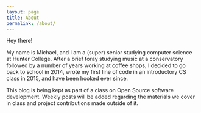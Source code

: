 ```yaml
---
layout: page
title: About
permalink: /about/
---
```


Hey there!

My name is Michael, and I am a (super) senior studying computer science at Hunter College.  After a brief foray studying music at a conservatory followed by a number of years working at coffee shops, I decided to go back to school in 2014, wrote my first line of code in an introductory CS class in 2015, and have been hooked ever since.  

This blog is being kept as part of a class on Open Source software development.  Weekly posts will be added regarding the materials we cover in class and project contributions made outside of it.

